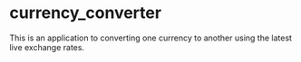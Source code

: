 # currency_converter
This is an application to converting one currency to another using the latest live exchange rates.
